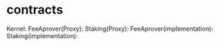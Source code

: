 # contracts

Kernel: 
FeeAprover(Proxy): 
Staking(Proxy):
FeeAprover(implementation): 
Staking(implementation):
